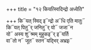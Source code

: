 +++
title = "१२ कियत्स्विदिन्द्रो अध्येति"

+++
कि᳓यत् स्विद् इ᳓न्द्रो अ᳓धि एति मातुः᳓  
कि᳓यत् पितु᳓र् जनितु᳓र् यो᳓ जजा᳓न  
यो᳓ अस्य शु᳓ष्मम् मुहुकइ᳓र् इ᳓यर्ति  
वा᳓तो न᳓ जूत᳓ स्तन᳓यद्भिर् अभ्रइः᳓